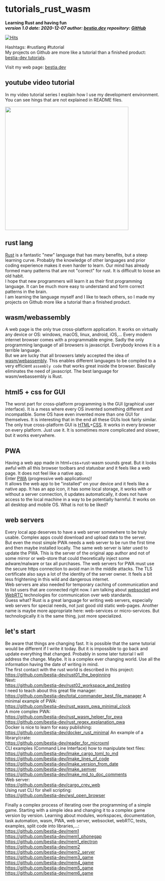 # tutorials_rust_wasm

**Learning Rust and having fun**  
***version 1.0 date: 2020-12-07  author: [bestia.dev](https://bestia.dev) repository: [GitHub](https://github.com/bestia-dev/tutorials_rust_wasm)***  

[![Hits](https://hits.seeyoufarm.com/api/count/incr/badge.svg?url=https%3A%2F%2Fgithub.com%2Fbestia-dev%2Ftutorials_rust_wasm&count_bg=%2379C83D&title_bg=%23555555&icon=&icon_color=%23E7E7E7&title=hits&edge_flat=false)](https://hits.seeyoufarm.com)

Hashtags: #rustlang #tutorial  
My projects on Github are more like a tutorial than a finished product: [bestia-dev tutorials](https://github.com/bestia-dev/tutorials_rust_wasm).

Visit my web page: [bestia.dev](https://bestia.dev)

## youtube video tutorial

In my video tutorial series I explain how I use my development environment. You can see hings that are not explained in README files.

<!-- markdownlint-disable MD033 -->
[<img src="https://yt3.ggpht.com/m4B-DkHt1gefqpKw0oro0jYKgDBrdwthKbg79RaelpPt2Gfr_Wmq72ZWeNRxNYe0YpOtTw_4=s176-c-k-c0x00ffffff-no-rj-mo" width="400px">](https://www.youtube.com/channel/UCitt3zFHK2jDetDh6ezI05A)
<!-- markdownlint-enable MD033 -->


## rust lang

[Rust](https://www.rust-lang.org/) is a fantastic "new" language that has many benefits, but a steep learning curve.
Probably the knowledge of other languages and prior coding experience makes it even harder to learn. Our mind has already formed many patterns that are not "correct" for rust. It is difficult to loose an old habit.  
I hope that new programmers will learn it as their first programming language. It can be much more easy to understand and form correct patterns in the brain.  
I am learning the language myself and I like to teach others, so I made my projects on Github more like a tutorial than a finished product.  

## wasm/webassembly

A web page is the only true cross-platform application. It works on virtually any device or OS: windows, macOS, linux, android, iOS,...
Every modern internet browser comes with a programmable engine. Sadly the only programming language of all browsers is javascript. Everybody knows it is a terrible language.  
But we are lucky that all browsers lately accepted the idea of [wasm/webassembly](https://www.rust-lang.org/what/wasm). This enables different languages to be compiled to a very efficient `assembly code` that works great inside the browser. Basically eliminates the need of javascript. The best language for wasm/webassembly is Rust.

## html5 + css for GUI

The worst part for cross-platform programming is the GUI (graphical user interface). It is a mess where every OS invented something different and incompatible. Some OS have even invented more than one GUI for themselves. It is interesting that in the end all these GUIs look fairly similar.  
The only true cross-platform GUI is [HTML](https://developer.mozilla.org/en-US/docs/Web/Guide/HTML/HTML5)+[CSS](https://www.w3schools.com/html/html_css.asp). It works in every browser on every platform. Just use it. It is sometimes more complicated and slower, but it works everywhere.  

## PWA

Having a web app made in html+css+rust-wasm sounds great. But it looks awful with all this browser toolbars and statusbar and it feels like a web page. It does not feel like a native app.  
Enter [PWA](https://developer.mozilla.org/en-US/docs/Web/Progressive_web_apps) (progressive web applications)!  
It allows the web app to be "installed" on your device and it feels like a native app. It has an app icon, it has some local storage, it works with or without a server connection, it updates automatically, it does not have access to the local machine in a way to be potentially harmful. It works on all desktop and mobile OS. What is not to be liked?  

## web servers

Every local app deserves to have a web server somewhere to be truly usable.
Complex apps could download and upload data to the server.  
But even the most simple PWA needs a web server to be run the first time and then maybe installed locally. The same web server is later used to update the PWA. This is the server of the original app author and not of some mirror or web-store that could theoretically inject some adware/malware or tax all purchases. The web servers for PWA must use the secure https connection to avoid man in the middle attacks. The TLS certificate also says a lot of the identity of the server owner. It feels a bit less frightening in this wild and dangerous internet.  
Web servers are also needed for temporary caching of communication and to list users that are connected right now. I am talking about [websocket](https://developer.mozilla.org/en-US/docs/Web/API/WebSocket) and [WebRTC](https://developer.mozilla.org/en-US/docs/Web/API/WebRTC_API) technologies for communication over web standards.  
Guess what? Rust is a great language for writing web servers, especially web servers for special needs, not just good old static web-pages. Another name is maybe more appropriate here: web-services or micro-services. But technologically it is the same thing, just more specialized.  

## let's start

Be aware that things are changing fast. It is possible that the same tutorial would be different if I write it today. But it is impossible to go back and update everything that changed. Probably in some later tutorial I will address the change. Maybe. It is a complex ever changing world. Use all the information having the date of writing in mind.  
The first contact with the rust world is described in this project:  
<https://github.com/bestia-dev/rust01_the_beginning>  
Next:  
<https://github.com/bestia-dev/rust02_workspace_and_testing>  
I need to teach about this great file manager:  
<https://github.com/bestia-dev/total_commander_best_file_manager>
A minimal example of PWA:  
<https://github.com/bestia-dev/rust_wasm_pwa_minimal_clock>  
A more complex PWA:  
<https://github.com/bestia-dev/rust_wasm_helper_for_pwa>  
<https://github.com/bestia-dev/rust_regex_explanation_pwa>  
Docker is nice to learn for easy publishing:  
<https://github.com/bestia-dev/docker_rust_minimal>
An example of a library/crate:  
<https://github.com/bestia-dev/reader_for_microxml>  
CLI examples (Command Line Interface) how to manipulate text files:  
<https://github.com/bestia-dev/lmake_cargo_toml_to_md>  
<https://github.com/bestia-dev/lmake_lines_of_code>  
<https://github.com/bestia-dev/lmake_version_from_date>  
<https://github.com/bestia-dev/lmake_semver>  
<https://github.com/bestia-dev/lmake_md_to_doc_comments>  
Web server:  
<https://github.com/bestia-dev/cargo_crev_web>  
Using rust CLI for shell scripting:  
<https://github.com/bestia-dev/wsl_open_browser>
  
Finally a complex process of iterating over the programming of a simple game. Starting with a simple idea and changing it to a complex game version by version. Learning about modules, workspaces, documentation, task automation, wasm, PWA, web server, websocket, webRTC, tests, examples, split code into libraries,...:  
<https://github.com/bestia-dev/mem1>  
<https://github.com/bestia-dev/mem1_phonegap>  
<https://github.com/bestia-dev/mem1_electron>  
<https://github.com/bestia-dev/mem2>  
<https://github.com/bestia-dev/mem2_server>  
<https://github.com/bestia-dev/mem3_game>  
<https://github.com/bestia-dev/mem4_game>  
<https://github.com/bestia-dev/mem5_game>  
<https://github.com/bestia-dev/mem6_game>  
